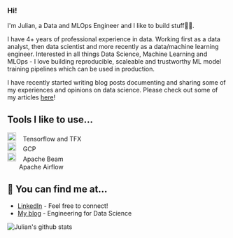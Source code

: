 ### Hi!

I'm Julian, a Data and MLOps Engineer and I like to build stuff👷‍♂️.

I have 4+ years of professional experience in data. Working first as a data analyst, then data scientist and more recently as a data/machine learning engineer. Interested in all things Data Science, Machine Learning and MLOps - I love building reproducible, scaleable and trustworthy ML model training pipelines which can be used in production.

I have recently started writing blog posts documenting and sharing some of my experiences and opinions on data science. Please check out some of my articles [here](https://engineeringfordatascience.com/archives)!

## Tools I like to use...

<img height="20" src="https://upload.wikimedia.org/wikipedia/commons/2/2d/Tensorflow_logo.svg">&nbsp;&nbsp;&nbsp;&nbsp;Tensorflow and TFX
<br>
<img height="20" src="https://www.gstatic.com/devrel-devsite/prod/v0a713fec70a4b4c54311265d5142e962747a0e45a24063467564a2765c008ac7/cloud/images/favicons/onecloud/favicon.ico">&nbsp;&nbsp;&nbsp;&nbsp;GCP
<br>
<img height="20" src="https://beam.apache.org/images/logos/full-color/nameless/beam-logo-full-color-nameless.svg">&nbsp;&nbsp;&nbsp;&nbsp;Apache Beam
<br>
<img height="15" src="https://banner2.cleanpng.com/20190619/oyo/kisspng-apache-airflow-workflow-orchestration-directed-acy-ampquotamsterda-5d0ade8e557994.2185587715609934223501.jpg">&nbsp;&nbsp;&nbsp;Apache Airflow

## 🔎 You can find me at...

- [LinkedIn](https://www.linkedin.com/in/westjc/) - Feel free to connect!
- [My blog](https://engineeringfordatascience.com/) - Engineering for Data Science


![Julian's github stats](https://github-readme-stats.vercel.app/api?username=julian-west&count_private=true&show_icons=true&theme=algolia) 
